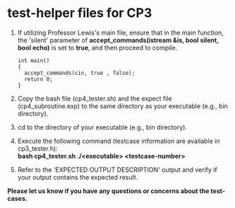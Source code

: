 # test-helper files for CP3

1. If utilizing Professor Lewis's main file, ensure that in the main function, the 'silent' parameter of **accept_commands(istream &is, bool silent, bool echo)** is set to **true**, and then proceed to compile.
    ```
    int main()
    {
      accept_commands(cin, true , false);
      return 0;
    }
    ```
    
2. Copy the bash file (cp4_tester.sh) and the expect file (cp4_subroutine.exp) to the same directory as your executable (e.g., bin directory).

3. cd to the directory of your executable (e.g., bin directory).

4. Execute the following command (testcase information are available in cp3_tester.h):  
    **bash cp4_tester.sh ./&lt;executable&gt; &lt;testcase-number&gt;**

5. Refer to the 'EXPECTED OUTPUT DESCRIPTION' output and verify if your output contains the expected result.



**Please let us know if you have any questions or concerns about the test-cases.**
